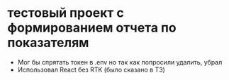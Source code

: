 # тестовый проект с формированием отчета по показателям        

- Мог бы спрятать токен в .env но так как попросили удалить, убрал
- Использовал React без RTK (было сказано в ТЗ)
  
